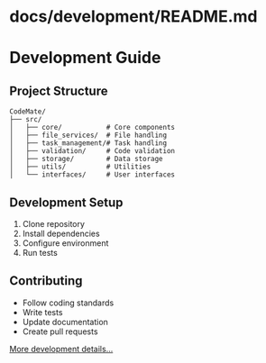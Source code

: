 # docs/development/README.md
# Development Guide

## Project Structure
```
CodeMate/
├── src/
│   ├── core/           # Core components
│   ├── file_services/  # File handling
│   ├── task_management/# Task handling
│   ├── validation/     # Code validation
│   ├── storage/        # Data storage
│   ├── utils/          # Utilities
│   └── interfaces/     # User interfaces
```

## Development Setup
1. Clone repository
2. Install dependencies
3. Configure environment
4. Run tests

## Contributing
- Follow coding standards
- Write tests
- Update documentation
- Create pull requests

[More development details...](./guide.md)
